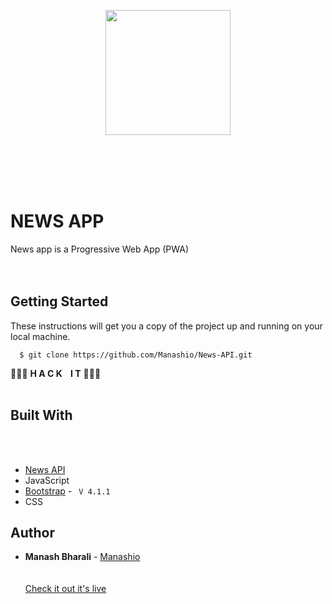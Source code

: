 <p align="center"> <img height="200" src="https://manashio.github.io/News-API/images/icons/icon-512x512.png"></p>

<br><br><br><br>


# NEWS APP
News app is a Progressive Web App (PWA)
<br><br><br>
## Getting Started

These instructions will get you a copy of the project up and running on your local machine.


```
  $ git clone https://github.com/Manashio/News-API.git
```
 :tada::tada::tada: **H A C K &nbsp;&nbsp; I T** :tada::tada::tada: 
<br><br>
## Built With
<br><br>
* [News API](https://manashio.github.io)
* JavaScript 
* [Bootstrap](https://getbootstrap.com)  - ``` V 4.1.1``` 
* CSS 



## Author

* **Manash Bharali** - [Manashio](https://manashio.github.io)
\
\
\
 [Check it out it's live](https://newsapp01.netlify.com) 




